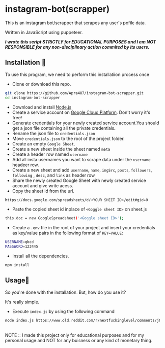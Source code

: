 # instagram-bot(scrapper)

This is an instagram bot/scrapper that scrapes any user's pofile data.

Written in JavaScript using puppeteer.

_**I wrote this script STRICTLY for EDUCATIONAL PURPOSES and I am NOT RESPONSIBLE for any **non-disciplinary** action commited by its users.**_

## Installation 🚀

To use this program, we need to perform this installatiion process once

-   Clone or download this repo.

```bash
git clone https://github.com/Apra487/instagram-bot-scrapper.git
cd instagram-bot-scrapper
```

-   Download and install [Node.js](https://nodejs.org/en/)
-   Create a service account on [Google Cloud Platform](https://cloud.google.com/gcp/). Don't worry it's free!
-   Generate credentials for your newly created service account.You should get a json file containing all the private credentials.
-   Rename the json file to `credentials.json`
-   Move `credentials.json` to the root of the project folder.
-   Create an empty `Google Sheet`.
-   Create a new sheet inside the sheet named ```meta```
-   Create a header row named ```username```
-   Add all insta usernames you want to scrape data under the ```username``` headeer row.
-   Create a new sheet and add ```username```, ```name```, ```imgSrc```, ```posts```, ```followers```, ```following``` , ```desc```, and ```link``` as header row
-   Share the newly created Google Sheet with newly created service account and give write acess.
-   Copy the sheet id from the url.

```bash
https://docs.google.com/spreadsheets/d/<YOUR SHEET ID>/edit#gid=0
```

-   Paste the copied sheet id inplace of `<Goggle sheet ID>` on sheet.js

```bash
this.doc = new GoogleSpreadsheet('<Goggle sheet ID>');
```

-   Create a `.env` file in the root of your project and insert your credentials as key/value pairs in the following format of `KEY=VALUE`:

```sh
USERNAME=qbcd
PASSWORD=123445
```

-   Install all the dependencies.

```bash
npm install
```

## Usage🚀

So you're done with the installation. But, how do you use it?

It's really simple.

-   Execute `index.js` by using the following command

```bash
node index.js https://www.old.reddit.com/r/nextfuckinglevel/comments/j90u9d/this_happened_today_in_new_zealand_no_social/
```

<br>
NOTE :: I made this project only for educational purposes and for my personal usage and NOT for any buisness or any kind of monetary thing.




